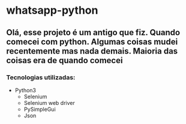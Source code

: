 # whatsapp-python
## Olá, esse projeto é um antigo que fiz. Quando comecei com python. Algumas coisas mudei recentemente mas nada demais. Maioria das coisas era de quando comecei

### Tecnologias utilizadas:
* Python3
  * Selenium
  * Selenium web driver
  * PySimpleGui
  * Json
